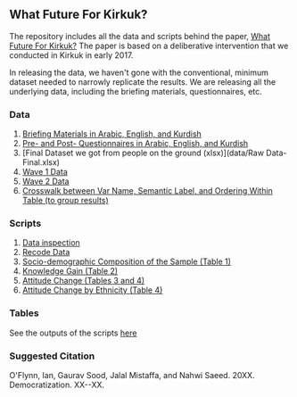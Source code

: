 ## What Future For Kirkuk?

The repository includes all the data and scripts behind the paper, [What Future For Kirkuk?](http://gsood.com/research/papers/kirkuk.pdf) The paper is based on a deliberative intervention that we conducted in Kirkuk in early 2017.

In releasing the data, we haven't gone with the conventional, minimum dataset needed to narrowly replicate the results. We are releasing all the underlying data, including the briefing materials, questionnaires, etc. 

### Data

1. [Briefing Materials in Arabic, English, and Kurdish](data/briefing_materials/)
2. [Pre- and Post- Questionnaires in Arabic, English, and Kurdish](data/briefing_materials/)
3. [Final Dataset we got from people on the ground (xlsx)](data/Raw Data-Final.xlsx)
4. [Wave 1 Data](data/t1.csv)
5. [Wave 2 Data](data/t2_t3.csv)
6. [Crosswalk between Var Name, Semantic Label, and Ordering Within Table (to group results)](data/qno_lab_cats.csv)

### Scripts

1. [Data inspection](scripts/00_data_inspection.R)
2. [Recode Data](scripts/01_recode.R)
3. [Socio-demographic Composition of the Sample (Table 1)](scripts/02_table_1.R)
4. [Knowledge Gain (Table 2)](scripts/03_table_2.R)
5. [Attitude Change (Tables 3 and 4)](scripts/04_table_3_4_C1.R)
6. [Attitude Change by Ethnicity (Table 4)](scripts/05_table_5.R)

### Tables

See the outputs of the scripts [here](tabs/)

### Suggested Citation

O'Flynn, Ian, Gaurav Sood, Jalal Mistaffa, and Nahwi Saeed. 20XX. Democratization. XX--XX.
